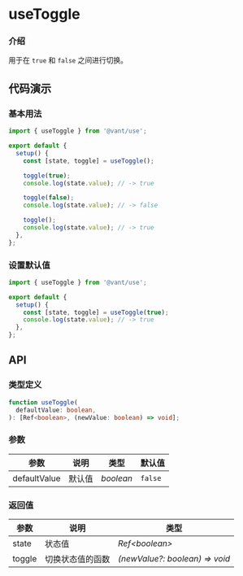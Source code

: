 # useToggle

### 介绍

用于在 `true` 和 `false` 之间进行切换。

## 代码演示

### 基本用法

```js
import { useToggle } from '@vant/use';

export default {
  setup() {
    const [state, toggle] = useToggle();

    toggle(true);
    console.log(state.value); // -> true

    toggle(false);
    console.log(state.value); // -> false

    toggle();
    console.log(state.value); // -> true
  },
};
```

### 设置默认值

```js
import { useToggle } from '@vant/use';

export default {
  setup() {
    const [state, toggle] = useToggle(true);
    console.log(state.value); // -> true
  },
};
```

## API

### 类型定义

```ts
function useToggle(
  defaultValue: boolean,
): [Ref<boolean>, (newValue: boolean) => void];
```

### 参数

| 参数         | 说明   | 类型      | 默认值  |
| ------------ | ------ | --------- | ------- |
| defaultValue | 默认值 | _boolean_ | `false` |

### 返回值

| 参数   | 说明             | 类型                           |
| ------ | ---------------- | ------------------------------ |
| state  | 状态值           | _Ref\<boolean>_                |
| toggle | 切换状态值的函数 | _(newValue?: boolean) => void_ |
